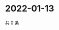 # 2022-01-13

共 0 条

<!-- BEGIN WEIBO -->
<!-- 最后更新时间 Thu Jan 13 2022 01:18:48 GMT+0800 (China Standard Time) -->

<!-- END WEIBO -->
